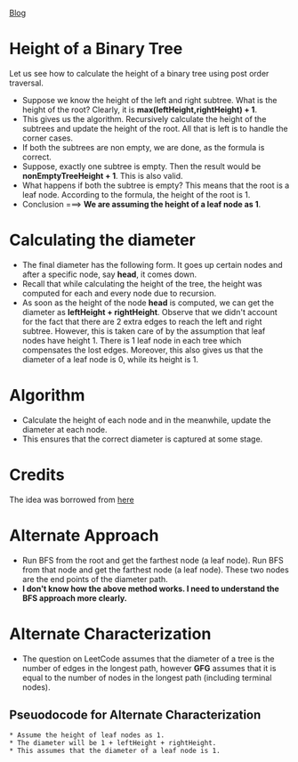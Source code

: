 
[Blog](https://leetcode.com/problems/diameter-of-binary-tree/discuss/285647/Detailed-Explanation-using-Recursion)

# Height of a Binary Tree

Let us see how to calculate the height of a binary tree using post order traversal.
* Suppose we know the height of the left and right subtree. What is the height of the root? Clearly, it is **max(leftHeight,rightHeight) + 1**.
* This gives us the algorithm. Recursively calculate the height of the subtrees and update the height of the root. All that is left is to handle the corner cases.
* If both the subtrees are non empty, we are done, as the formula is correct. 
* Suppose, exactly one subtree is empty. Then the result would be **nonEmptyTreeHeight + 1**. This is also valid.
* What happens if both the subtree is empty? This means that the root is a leaf node. According to the formula, the height of the root is 1.
* Conclusion ===> **We are assuming the height of a leaf node as 1**.

# Calculating the diameter
* The final diameter has the following form. It goes up certain nodes and after a specific node, say **head**, it comes down. 
* Recall that while calculating the height of the tree, the height was computed for each and every node due to recursion. 
* As soon as the height of the node **head** is computed, we can get the diameter as **leftHeight + rightHeight**. Observe that we didn't account for the fact that there are 2 extra edges to reach the left and right subtree. However, this is taken care of by the assumption that leaf nodes have height 1. There is 1 leaf node in each tree which compensates the lost edges. Moreover, this also gives us that the diameter of a leaf node is 0, while its height is 1.

# Algorithm
* Calculate the height of each node and in the meanwhile, update the diameter at each node.
* This ensures that the correct diameter is captured at some stage.

# Credits
The idea was borrowed from [here](https://leetcode.com/problems/diameter-of-binary-tree/discuss/101130/C%2B%2B-Java-Clean-Code)

# Alternate Approach
* Run BFS from the root and get the farthest node (a leaf node). Run BFS from that node and get the farthest node (a leaf node). These two nodes are the end points of the diameter path.
* **I don't know how the above method works. I need to understand the BFS approach more clearly.**

# Alternate Characterization
* The question on LeetCode assumes that the diameter of a tree is the number of edges in the longest path, however **GFG** assumes that it is equal to the number of nodes in the longest path (including terminal nodes).

## Pseuodocode for Alternate Characterization


```
* Assume the height of leaf nodes as 1.
* The diameter will be 1 + leftHeight + rightHeight.
* This assumes that the diameter of a leaf node is 1.
```
